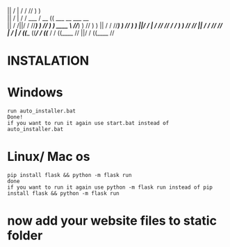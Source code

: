 ||   / |  / /                         //   ) )                                          
||  /  | / /  ___     / __           ((         ___      __              ___      __    
|| / /||/ / //___) ) //   ) ) ____     \\     //___) ) //  ) ) ||  / / //___) ) //  ) ) 
||/ / |  / //       //   / /             ) ) //       //       || / / //       //       
|  /  | / ((____   ((___/ /       ((___ / / ((____   //        ||/ / ((____   //        
# INSTALATION
#
# Windows
```
run auto_installer.bat
Done!
if you want to run it again use start.bat instead of auto_installer.bat
```
# Linux/ Mac os
```
pip install flask && python -m flask run
done
if you want to run it again use python -m flask run instead of pip install flask && python -m flask run
```

# now add your website files to static folder
